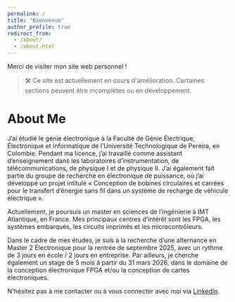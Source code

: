 ```yaml
---
permalink: /
title: "Bienvenue"
author_profile: true
redirect_from: 
  - /about/
  - /about.html
---
```


Merci de visiter mon site web personnel !

> 🛠️ Ce site est actuellement en cours d'amélioration. Certaines sections peuvent être incomplètes ou en développement.

# About Me

J’ai étudié le génie électronique à la Faculté de Génie Électrique, Électronique et Informatique de l’Université Technologique de Pereira, en Colombie. Pendant ma licence, j’ai travaillé comme assistant d’enseignement dans les laboratoires d’instrumentation, de télécommunications, de physique I et de physique II. J’ai également fait partie du groupe de recherche en électronique de puissance, où j’ai développé un projet intitulé « Conception de bobines circulaires et carrées pour le transfert d’énergie sans fil dans un système de recharge de véhicule électrique ».

Actuellement, je poursuis un master en sciences de l’ingénierie à IMT Atlantique, en France. Mes principaux centres d’intérêt sont les FPGA, les systèmes embarqués, les circuits imprimés et les microcontrôleurs.

Dans le cadre de mes études, je suis à la recherche d’une alternance en Master 2 Électronique pour la rentrée de septembre 2025, avec un rythme de 3 jours en école / 2 jours en entreprise. Par ailleurs, je cherche également un stage de 5 mois à partir du 31 mars 2026, dans le domaine de la conception électronique FPGA et/ou la conception de cartes électroniques.

N'hésitez pas à me contacter ou à vous connecter avec moi via [LinkedIn](https://www.linkedin.com/in/klisver-reyes-6340a1266/).
